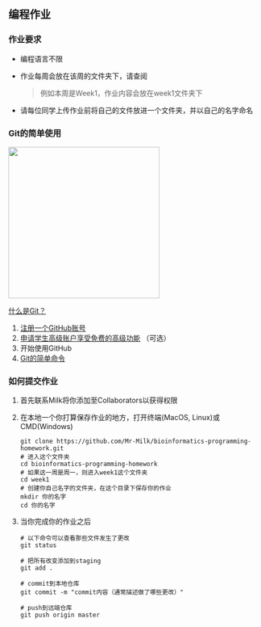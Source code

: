## 编程作业

### 作业要求

- 编程语言不限

- 作业每周会放在该周的文件夹下，请查阅

  > 例如本周是Week1，作业内容会放在week1文件夹下

- 请每位同学上传作业前将自己的文件放进一个文件夹，并以自己的名字命名



### Git的简单使用

<p align="left"><img src="https://d1dwq032kyr03c.cloudfront.net/upload/images/20181017/20110334Zr0YyqauG2.png" width="300"></p>

[什么是Git？](http://blog.a0z.me/2014/05/21/GitBeginning/)

1. [注册一个GitHub账号](https://github.com/)
2. [申请学生高级账户享受免费的高级功能](https://education.github.com/pack) （可选）
3. 开始使用GitHub
4. [Git的简单命令](http://www.bootcss.com/p/git-guide/)



### 如何提交作业

1. 首先联系Milk将你添加至Collaborators以获得权限

2. 在本地一个你打算保存作业的地方，打开终端(MacOS, Linux)或CMD(Windows)

   ```shell
   git clone https://github.com/Mr-Milk/bioinformatics-programming-homework.git
   # 进入这个文件夹
   cd bioinformatics-programming-homework
   # 如果这一周是周一，则进入week1这个文件夹
   cd week1
   # 创建你自己名字的文件夹，在这个目录下保存你的作业
   mkdir 你的名字
   cd 你的名字
   ```

3. 当你完成你的作业之后

   ```shell
   # 以下命令可以查看那些文件发生了更改
   git status
   
   # 把所有改变添加到staging
   git add .
   
   # commit到本地仓库
   git commit -m "commit内容（通常描述做了哪些更改）"
   
   # push到远端仓库
   git push origin master
   ```

   

